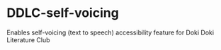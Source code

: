 # DDLC-self-voicing
Enables self-voicing (text to speech) accessibility feature for Doki Doki Literature Club
